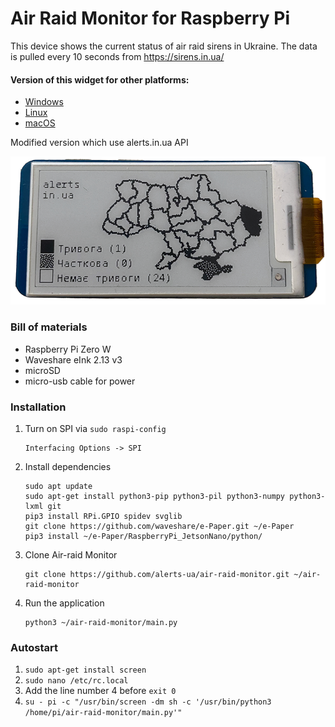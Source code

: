 # Air Raid Monitor for Raspberry Pi

This device shows the current status of air raid sirens in Ukraine. The data is pulled every 10 seconds from https://sirens.in.ua/

#### Version of this widget for other platforms:
* [Windows](https://github.com/dr-mod/air-raid-widget-windows)
* [Linux](https://github.com/dr-mod/air-raid-widget-linux)
* [macOS](https://github.com/dr-mod/air-raid-widget-macos)

Modified version which use alerts.in.ua API

![display](docs/display_2.png)

### Bill of materials

* Raspberry Pi Zero W
* Waveshare eInk 2.13 v3
* microSD
* micro-usb cable for power

### Installation

1. Turn on SPI via `sudo raspi-config`
    ```
    Interfacing Options -> SPI
   ```
2. Install dependencies
    ```
    sudo apt update
    sudo apt-get install python3-pip python3-pil python3-numpy python3-lxml git 
    pip3 install RPi.GPIO spidev svglib
    git clone https://github.com/waveshare/e-Paper.git ~/e-Paper
    pip3 install ~/e-Paper/RaspberryPi_JetsonNano/python/
    ```
3. Clone Air-raid Monitor
    ```
    git clone https://github.com/alerts-ua/air-raid-monitor.git ~/air-raid-monitor
    ```
6. Run the application
    ```
    python3 ~/air-raid-monitor/main.py
    ```

### Autostart

1. `sudo apt-get install screen`
2. `sudo nano /etc/rc.local`
3. Add the line number 4 before `exit 0`
4. `su - pi -c "/usr/bin/screen -dm sh -c '/usr/bin/python3 /home/pi/air-raid-monitor/main.py'"`